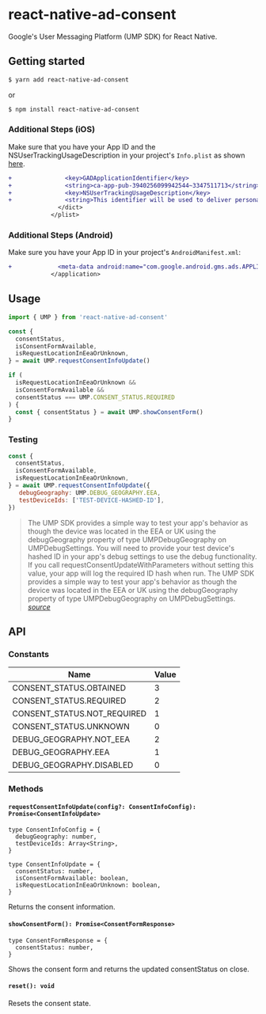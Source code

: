 
# react-native-ad-consent

Google's User Messaging Platform (UMP SDK) for React Native.

## Getting started

```sh
$ yarn add react-native-ad-consent
```

or

```sh
$ npm install react-native-ad-consent
```

### Additional Steps (iOS)

Make sure that you have your App ID and the NSUserTrackingUsageDescription in your project's `Info.plist` as shown [here](https://developers.google.com/ad-manager/ump/ios/quick-start).
```diff
+               <key>GADApplicationIdentifier</key>
+               <string>ca-app-pub-3940256099942544~3347511713</string>
+               <key>NSUserTrackingUsageDescription</key>
+               <string>This identifier will be used to deliver personalized ads to you.</string>
              </dict>
            </plist>
```

### Additional Steps (Android)

Make sure you have your App ID in your project's `AndroidManifest.xml`:
```diff
+             <meta-data android:name="com.google.android.gms.ads.APPLICATION_ID" android:value="ca-app-pub-3940256099942544~3347511713"/>
            </application>
```

## Usage

```javascript
import { UMP } from 'react-native-ad-consent'

const {
  consentStatus,
  isConsentFormAvailable,
  isRequestLocationInEeaOrUnknown,
} = await UMP.requestConsentInfoUpdate()

if (
  isRequestLocationInEeaOrUnknown &&
  isConsentFormAvailable &&
  consentStatus === UMP.CONSENT_STATUS.REQUIRED
) {
  const { consentStatus } = await UMP.showConsentForm()
}
```

### Testing

```javascript
const {
  consentStatus,
  isConsentFormAvailable,
  isRequestLocationInEeaOrUnknown,
} = await UMP.requestConsentInfoUpdate({
   debugGeography: UMP.DEBUG_GEOGRAPHY.EEA,
   testDeviceIds: ['TEST-DEVICE-HASHED-ID'],
})
```

>The UMP SDK provides a simple way to test your app's behavior as though the device was located in the EEA or UK using the debugGeography property of type UMPDebugGeography on UMPDebugSettings.
>You will need to provide your test device's hashed ID in your app's debug settings to use the debug functionality. If you call requestConsentUpdateWithParameters without setting this value, your app will log the required ID hash when run.
>The UMP SDK provides a simple way to test your app's behavior as though the device was located in the EEA or UK using the debugGeography property of type UMPDebugGeography on UMPDebugSettings. _[source](https://developers.google.com/admob/ump/ios/quick-start#testing)_

## API

### Constants

| Name													| Value													|
|-------------------------------|-------------------------------|
| CONSENT_STATUS.OBTAINED				| 3															|
| CONSENT_STATUS.REQUIRED		    | 2															|
| CONSENT_STATUS.NOT_REQUIRED		| 1															|
| CONSENT_STATUS.UNKNOWN				| 0															|
| DEBUG_GEOGRAPHY.NOT_EEA				| 2															|
| DEBUG_GEOGRAPHY.EEA			      | 1															|
| DEBUG_GEOGRAPHY.DISABLED    	| 0															|

### Methods

#### `requestConsentInfoUpdate(config?: ConsentInfoConfig): Promise<ConsentInfoUpdate>`

```
type ConsentInfoConfig = {
  debugGeography: number,
  testDeviceIds: Array<String>,
}

type ConsentInfoUpdate = {
  consentStatus: number,
  isConsentFormAvailable: boolean,
  isRequestLocationInEeaOrUnknown: boolean,
}
```

Returns the consent information.

#### `showConsentForm(): Promise<ConsentFormResponse>`

```
type ConsentFormResponse = {
  consentStatus: number,
}
```

Shows the consent form and returns the updated consentStatus on close.

#### `reset(): void`

Resets the consent state.

